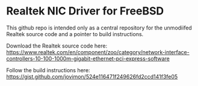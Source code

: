 Realtek NIC Driver for FreeBSD
==============================

This github repo is intended only as a central repository for the unmodiifed Realtek source code and a pointer to build instructions.

Download the Realtek source code here:
https://www.realtek.com/en/component/zoo/category/network-interface-controllers-10-100-1000m-gigabit-ethernet-pci-express-software

Follow the build instructions here:
https://gist.github.com/jovimon/524e116471f249626fd2ccd141f3fe05



